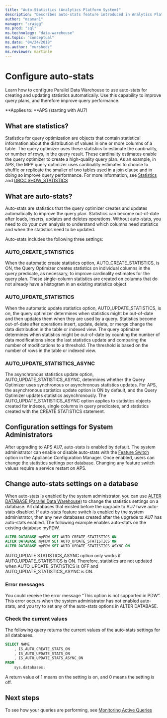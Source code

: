 ```yaml
---
title: "Auto-Statistics (Analytics Platform System)"
description: "Describes auto-stats feature introduced in Analytics Platform System AU7."
author: "mzaman1" 
manager: "craigg"	  
ms.prod: "sql"
ms.technology: "data-warehouse"
ms.topic: "conceptual"
ms.date: "04/24/2018"
ms.author: "murshedz"
ms.reviewer: martinle
---
```


# Configure auto-stats

Learn how to configure Parallel Data Warehouse to use auto-stats for creating and updating statistics automatically.  Use this capability to improve query plans, and therefore improve query performance.

**Applies to: **APS (starting with AU7)

## What are statistics?
Statistics for query optimization are objects that contain statistical information about the distribution of values in one or more columns of a table. The query optimizer uses these statistics to estimate the cardinality, or number of rows, in the query result. These cardinality estimates enable the query optimizer to create a high-quality query plan. As an example, in APS, the MPP query optimizer uses cardinality estimates to choose to shuffle or replicate the smaller of two tables used in a join clause and in doing so improve query performance.  For more information, see [Statistics](../relational-databases/statistics/statistics.md) and [DBCC SHOW_STATISTICS](../t-sql/database-console-commands/dbcc-show-statistics-transact-sql.md)

## What are auto-stats?
Auto-stats are statistics that the query optimizer creates and updates automatically to improve the query plan. Statistics can become out-of-date after loads, inserts, updates and deletes operations. Without auto-stats, you need to do your own analysis to understand which columns need statistics and when the statistics need to be updated.

Auto-stats includes the following three settings: 

### AUTO_CREATE_STATISTICS
When the automatic create statistics option, AUTO_CREATE_STATISTICS, is ON, the Query Optimizer creates statistics on individual columns in the query predicate, as necessary, to improve cardinality estimates for the query plan. These single-column statistics are created on columns that do not already have a histogram in an existing statistics object.

### AUTO_UPDATE_STATISTICS 
When the automatic update statistics option, AUTO_UPDATE_STATISTICS, is on, the query optimizer determines when statistics might be out-of-date and then updates them when they are used by a query. Statistics become out-of-date after operations insert, update, delete, or merge change the data distribution in the table or indexed view. The query optimizer determines when statistics might be out-of-date by counting the number of data modifications since the last statistics update and comparing the number of modifications to a threshold. The threshold is based on the number of rows in the table or indexed view.

### AUTO_UPDATE_STATISTICS_ASYNC
The asynchronous statistics update option, AUTO_UPDATE_STATISTICS_ASYNC, determines whether the Query Optimizer uses synchronous or asynchronous statistics updates. For APS, the asynchronous statistics update option is ON by default, and the Query Optimizer updates statistics asynchronously. The AUTO_UPDATE_STATISTICS_ASYNC option applies to statistics objects created for indexes, single columns in query predicates, and statistics created with the CREATE STATISTICS statement.

## Configuration settings for System Administrators
After upgrading to APS AU7, auto-stats is enabled by default. The system administrator can enable or disable auto-stats with the [Feature Switch](appliance-feature-switch.md) option in the Appliance Configuration Manager.  Once enabled, users can change the statistics settings per database.
Changing any feature switch values require a service restart on APS.

## Change auto-stats settings on a database
When auto-stats is enabled by the system administrator, you can use [ALTER DATABASE (Parallel Data Warehouse)](/sql/t-sql/statements/alter-database-parallel-data-warehouse) to change the statistics settings on a database. 
All databases that existed before the upgrade to AU7 have auto-stats disabled. If auto-stats feature switch is enabled by the system administrator, then any new databases created after the upgrade to AU7 has auto-stats enabled.
The following example enables auto-stats on the existing database myPDW.

```sql
ALTER DATABASE myPDW SET AUTO_CREATE_STATISTICS ON
ALTER DATABASE myPDW SET AUTO_UPDATE_STATISTICS ON 
ALTER DATABASE myPDW SET AUTO_UPDATE_STATISTICS_ASYNC ON
```
 
AUTO_UPDATE STATISTICS_ASYNC option only works if AUTO_UPDATE_STATISTICS is ON.  Therefore, statistics are not updated when AUTO_UPDATE_STATISTICS is OFF and AUTO_UPDATE_STATISTICS_ASYNC is ON. 

### Error messages
You could receive the error message “This option is not supported in PDW”.  This error occurs when the system administrator has not enabled auto-stats, and you try to set any of the auto-stats options in ALTER DATABASE. 

### Check the current values
The following query returns the current values of the auto-stats settings for all databases.

```sql
SELECT NAME
	, IS_AUTO_CREATE_STATS_ON 
	, IS_AUTO_UPDATE_STATS_ON
	, IS_AUTO_UPDATE_STATS_ASYNC_ON
FROM
	sys.databases;
```

A return value of 1 means on the setting is on, and 0 means the setting is off. 

## Next steps
To see how your queries are performing, see [Monitoring Active Queries](monitoring-active-queries.md)
